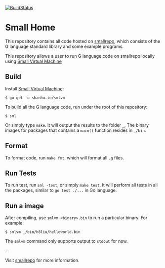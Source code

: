 [![BuildStatus](https://travis-ci.org/shanhuio/smlhome.png?branch=master)](https://travis-ci.org/shanhuio/smlhome)

# Small Home

This repository contains all code hosted on
[smallrepo](https://smallrepo.com), which consists of the G language
standard library and some example programs.

This repository allows a user to run G language code on smallrepo
locally using
[Small Virtual Machine](https://github.com/shanhuio/smlvm)

## Build

Install [Small Virtual Machine](https://github.com/shanhuio/smlvm):

```
$ go get -u shanhu.io/smlvm
```

To build all the G language code, run under the root of this
repository:

```
$ sml
```

Or simply type `make`. It will output the results to the folder `_`,
The binary images for packages that contains a `main()` function
resides in `_/bin`.

## Format

To format code, run `make fmt`, which will format all `.g` files.

## Run Tests

To run test, run `sml -test`, or simply `make test`. It will perform
all tests in all the packages, similar to `go test ./...` in Go
language.

## Run a image

After compiling, use `smlvm <binary>.bin` to run a particular binary.
For example:

```
$ smlvm _/bin/h8liu/helloworld.bin
```

The `smlvm` command only supports output to `stdout` for now.

--

Visit [smallrepo](https://smallrepo.com) for more information.
